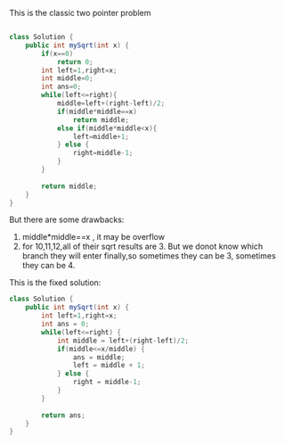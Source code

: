 
This is the classic two pointer problem

```java

class Solution {
    public int mySqrt(int x) {
        if(x==0)
            return 0;
        int left=1,right=x;
        int middle=0;
        int ans=0;
        while(left<=right){
            middle=left+(right-left)/2;
            if(middle*middle==x)
                return middle;
            else if(middle*middle<x){
                left=middle+1;
            } else {
                right=middle-1;
            }
        }
        
        return middle;
    }
}

```
But there are some drawbacks:

1. middle*middle==x , it may be overflow
2. for 10,11,12,all of their sqrt results are 3.
But we donot know which branch they will enter finally,so sometimes
they can be 3, sometimes they can be 4.

This is the fixed solution:

```Java
class Solution {
    public int mySqrt(int x) {
        int left=1,right=x;
        int ans = 0;
        while(left<=right) {
            int middle = left+(right-left)/2;
            if(middle<=x/middle) {
                ans = middle;
                left = middle + 1;
            } else {
                right = middle-1;
            }
        }
        
        return ans;
    }
}


```